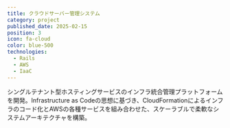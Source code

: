 ```yaml
---
title: クラウドサーバー管理システム
category: project
published_date: 2025-02-15
position: 3
icon: fa-cloud
color: blue-500
technologies:
  - Rails
  - AWS
  - IaaC
---
```


シングルテナント型ホスティングサービスのインフラ統合管理プラットフォームを開発。Infrastructure as Codeの思想に基づき、CloudFormationによるインフラのコード化とAWSの各種サービスを組み合わせた、スケーラブルで柔軟なシステムアーキテクチャを構築。
